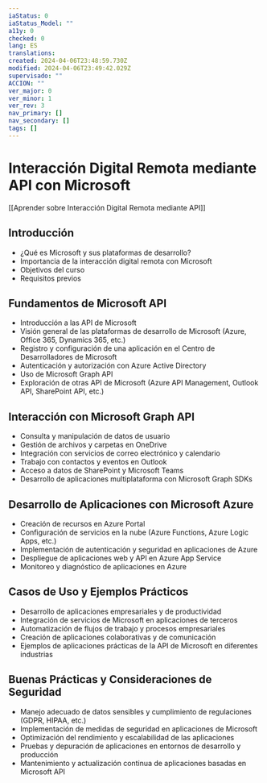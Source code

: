 ```yaml
---
iaStatus: 0
iaStatus_Model: ""
a11y: 0
checked: 0
lang: ES
translations: 
created: 2024-04-06T23:48:59.730Z
modified: 2024-04-06T23:49:42.029Z
supervisado: ""
ACCION: ""
ver_major: 0
ver_minor: 1
ver_rev: 3
nav_primary: []
nav_secondary: []
tags: []
---
```

# Interacción Digital Remota mediante API con Microsoft

[[Aprender sobre Interacción Digital Remota mediante API]]

## Introducción
- ¿Qué es Microsoft y sus plataformas de desarrollo?
- Importancia de la interacción digital remota con Microsoft
- Objetivos del curso
- Requisitos previos

## Fundamentos de Microsoft API
- Introducción a las API de Microsoft
- Visión general de las plataformas de desarrollo de Microsoft (Azure, Office 365, Dynamics 365, etc.)
- Registro y configuración de una aplicación en el Centro de Desarrolladores de Microsoft
- Autenticación y autorización con Azure Active Directory
- Uso de Microsoft Graph API
- Exploración de otras API de Microsoft (Azure API Management, Outlook API, SharePoint API, etc.)

## Interacción con Microsoft Graph API
- Consulta y manipulación de datos de usuario
- Gestión de archivos y carpetas en OneDrive
- Integración con servicios de correo electrónico y calendario
- Trabajo con contactos y eventos en Outlook
- Acceso a datos de SharePoint y Microsoft Teams
- Desarrollo de aplicaciones multiplataforma con Microsoft Graph SDKs

## Desarrollo de Aplicaciones con Microsoft Azure
- Creación de recursos en Azure Portal
- Configuración de servicios en la nube (Azure Functions, Azure Logic Apps, etc.)
- Implementación de autenticación y seguridad en aplicaciones de Azure
- Despliegue de aplicaciones web y API en Azure App Service
- Monitoreo y diagnóstico de aplicaciones en Azure

## Casos de Uso y Ejemplos Prácticos
- Desarrollo de aplicaciones empresariales y de productividad
- Integración de servicios de Microsoft en aplicaciones de terceros
- Automatización de flujos de trabajo y procesos empresariales
- Creación de aplicaciones colaborativas y de comunicación
- Ejemplos de aplicaciones prácticas de la API de Microsoft en diferentes industrias

## Buenas Prácticas y Consideraciones de Seguridad
- Manejo adecuado de datos sensibles y cumplimiento de regulaciones (GDPR, HIPAA, etc.)
- Implementación de medidas de seguridad en aplicaciones de Microsoft
- Optimización del rendimiento y escalabilidad de las aplicaciones
- Pruebas y depuración de aplicaciones en entornos de desarrollo y producción
- Mantenimiento y actualización continua de aplicaciones basadas en Microsoft API
